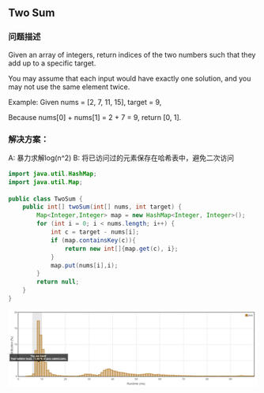 ## Two Sum

### 问题描述

Given an array of integers, return indices of the two numbers such that they add up to a specific target.

You may assume that each input would have exactly one solution, and you may not use the same element twice.

Example:
Given nums = [2, 7, 11, 15], target = 9,

Because nums[0] + nums[1] = 2 + 7 = 9,
return [0, 1].

### 解决方案：
A: 暴力求解log(n^2)
B: 将已访问过的元素保存在哈希表中，避免二次访问
```java
import java.util.HashMap;
import java.util.Map;

public class TwoSum {
    public int[] twoSum(int[] nums, int target) {
        Map<Integer,Integer> map = new HashMap<Integer, Integer>();
        for (int i = 0; i < nums.length; i++) {
            int c = target - nums[i];
            if (map.containsKey(c)){
                return new int[]{map.get(c), i};
            }
            map.put(nums[i],i);
        }
        return null;
    }
}
```
![](res/p1-1.png)

